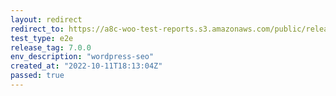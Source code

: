 ```yaml
---
layout: redirect
redirect_to: https://a8c-woo-test-reports.s3.amazonaws.com/public/release/7.0.0/wordpress-seo/e2e/index.html
test_type: e2e
release_tag: 7.0.0
env_description: "wordpress-seo"
created_at: "2022-10-11T18:13:04Z"
passed: true
---
```


